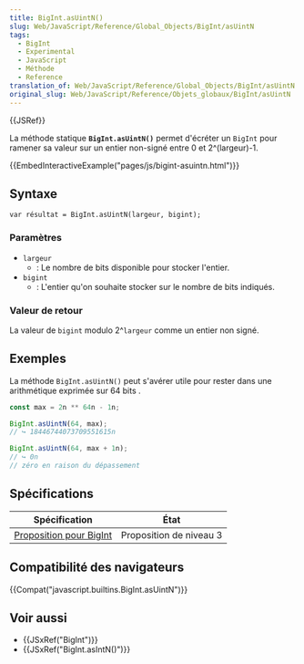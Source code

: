 ```yaml
---
title: BigInt.asUintN()
slug: Web/JavaScript/Reference/Global_Objects/BigInt/asUintN
tags:
  - BigInt
  - Experimental
  - JavaScript
  - Méthode
  - Reference
translation_of: Web/JavaScript/Reference/Global_Objects/BigInt/asUintN
original_slug: Web/JavaScript/Reference/Objets_globaux/BigInt/asUintN
---
```

{{JSRef}}

La méthode statique **`BigInt.asUintN()`** permet d'écréter un `BigInt` pour ramener sa valeur sur un entier non-signé entre 0 et 2^(largeur)-1.

{{EmbedInteractiveExample("pages/js/bigint-asuintn.html")}}

## Syntaxe

    var résultat = BigInt.asUintN(largeur, bigint);

### Paramètres

- `largeur`
  - : Le nombre de bits disponible pour stocker l'entier.
- `bigint`
  - : L'entier qu'on souhaite stocker sur le nombre de bits indiqués.

### Valeur de retour

La valeur de `bigint` modulo 2^`largeur` comme un entier non signé.

## Exemples

La méthode `BigInt.asUintN()` peut s'avérer utile pour rester dans une arithmétique exprimée sur 64 bits .

```js
const max = 2n ** 64n - 1n;

BigInt.asUintN(64, max);
// ↪ 18446744073709551615n

BigInt.asUintN(64, max + 1n);
// ↪ 0n
// zéro en raison du dépassement
```

## Spécifications

| Spécification                                                                         | État                    |
| ------------------------------------------------------------------------------------- | ----------------------- |
| [Proposition pour BigInt](https://tc39.github.io/proposal-bigint/#sec-bigint.asuintn) | Proposition de niveau 3 |

## Compatibilité des navigateurs

{{Compat("javascript.builtins.BigInt.asUintN")}}

## Voir aussi

- {{JSxRef("BigInt")}}
- {{JSxRef("BigInt.asIntN()")}}
